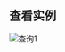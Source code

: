 ## 查看实例



![查询1](https://github.com/jdcloudcom/cn/blob/Kafka/image/Internet-Middleware/JCS-for-Kafka/查看实例.png)
